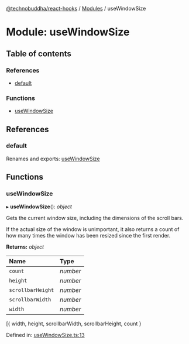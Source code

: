 [@technobuddha/react-hooks](../../README.md) / [Modules](../Modules.md) / useWindowSize

# Module: useWindowSize

## Table of contents

### References

- [default](usewindowsize.md#default)

### Functions

- [useWindowSize](usewindowsize.md#usewindowsize)

## References

### default

Renames and exports: [useWindowSize](usewindowsize.md#usewindowsize)

## Functions

### useWindowSize

▸ **useWindowSize**(): *object*

Gets the current window size, including the dimensions of the scroll bars.

If the actual size of the window is unimportant, it also returns a count of how many times the window
has been resized since the first render.

**Returns:** *object*

| Name | Type |
| :------ | :------ |
| `count` | *number* |
| `height` | *number* |
| `scrollbarHeight` | *number* |
| `scrollbarWidth` | *number* |
| `width` | *number* |

[{ width, height, scrollbarWidth, scrollbarHeight, count }

Defined in: [useWindowSize.ts:13](../../src/useWindowSize.ts#L13)
